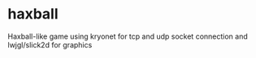 # haxball
Haxball-like game using kryonet for tcp and udp socket connection and lwjgl/slick2d for graphics

